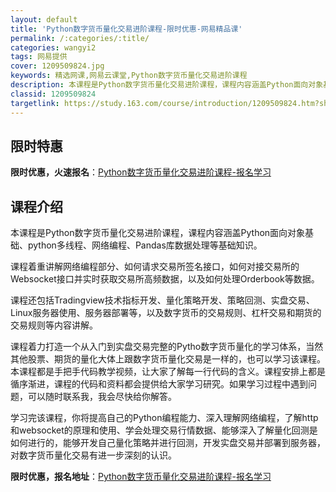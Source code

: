 ```yaml
---
layout: default
title: 'Python数字货币量化交易进阶课程-限时优惠-网易精品课'
permalink: /:categories/:title/
categories: wangyi2
tags: 网易提供
cover: 1209509824.jpg
keywords: 精选网课,网易云课堂,Python数字货币量化交易进阶课程
description: 本课程是Python数字货币量化交易进阶课程，课程内容涵盖Python面向对象基础、python多线程、网络编程、Pan
classid: 1209509824
targetlink: https://study.163.com/course/introduction/1209509824.htm?share=1&shareId=1025206652&utm_campaign=share&utm_medium=iphoneShare&utm_source=&utm_u=1025206652
---
```


## 限时特惠

**限时优惠，火速报名**：[Python数字货币量化交易进阶课程-报名学习](https://study.163.com/course/introduction/1209509824.htm?share=1&shareId=1025206652&utm_campaign=share&utm_medium=iphoneShare&utm_source=&utm_u=1025206652)

## 课程介绍

本课程是Python数字货币量化交易进阶课程，课程内容涵盖Python面向对象基础、python多线程、网络编程、Pandas库数据处理等基础知识。

课程着重讲解网络编程部分、如何请求交易所签名接口，如何对接交易所的Websocket接口并实时获取交易所高频数据，以及如何处理Orderbook等数据。 

课程还包括Tradingview技术指标开发、量化策略开发、策略回测、实盘交易、Linux服务器使用、服务器部署等，以及数字货币的交易规则、杠杆交易和期货的交易规则等内容讲解。

课程着力打造一个从入门到实盘交易完整的Pytho数字货币量化的学习体系，当然其他股票、期货的量化大体上跟数字货币量化交易是一样的，也可以学习该课程。本课程都是手把手代码教学视频，让大家了解每一行代码的含义。课程安排上都是循序渐进，课程的代码和资料都会提供给大家学习研究。如果学习过程中遇到问题，可以随时联系我，我会尽快给你解答。

学习完该课程，你将提高自己的Python编程能力、深入理解网络编程，了解http和websocket的原理和使用、学会处理交易行情数据、能够深入了解量化回测是如何进行的，能够开发自己量化策略并进行回测，开发实盘交易并部署到服务器，对数字货币量化交易有进一步深刻的认识。

**限时优惠，报名地址**：[Python数字货币量化交易进阶课程-报名学习](https://study.163.com/course/introduction/1209509824.htm?share=1&shareId=1025206652&utm_campaign=share&utm_medium=iphoneShare&utm_source=&utm_u=1025206652)

